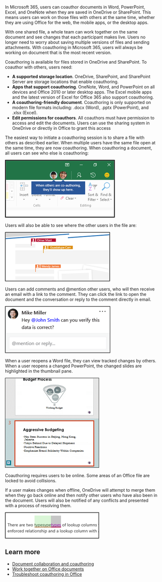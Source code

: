 In Microsoft 365, users can coauthor documents in Word, PowerPoint, Excel, and OneNote when they are saved in OneDrive or SharePoint. This means users can work on those files with others at the same time, whether they are using Office for the web, the mobile apps, or the desktop apps.

With one shared file, a whole team can work together on the same document and see changes that each participant makes live. Users no longer need to worry about saving multiple versions of files and sending attachments. With coauthoring in Microsoft 365, users will always be working on document that is the most recent version.

Coauthoring is available for files stored in OneDrive and SharePoint. To coauthor with others, users need:

- **A supported storage location**. OneDrive, SharePoint, and SharePoint Server are storage locations that enable coauthoring.
- **Apps that support coauthoring**. OneNote, Word, and PowerPoint on all devices and Office 2010 or later desktop apps. The Excel mobile apps and the latest version of Excel for Office 365 also support coauthoring. 
- **A coauthoring-friendly document**. Coauthoring is only supported on modern file formats including: .docx (Word), .pptx (PowerPoint), and .xlsx (Excel).
- **Edit permissions for coauthors**. All coauthors must have permission to access and edit the documents. Users can use the sharing system in OneDrive or directly in Office to grant this access

The easiest way to initiate a coauthoring session is to share a file with others as described earlier. When multiple users have the same file open at the same time, they are now coauthoring. When coauthoring a document, all users can see who else is coauthoring:

![When coauthoring a document, all users can see who else is coauthoring](../media/coauthors.png)

Users will also be able to see where the other users in the file are:

![Users will also be able to see where the other users in the file are](../media/others-file.png)

Users can add comments and @mention other users, who will then receive an email with a link to the comment. They can click the link to open the document and the conversation or reply to the comment directly in email.

![Users can add comments and @mention other users](../media/reply.png)

When a user reopens a Word file, they can view tracked changes by others. When a user reopens a changed PowerPoint, the changed slides are highlighted in the thumbnail pane.

![When a user reopens a changed PowerPoint, the changed slides are highlighted in the thumbnail pane](../media/changed-slides.png)

Coauthoring requires users to be online. Some areas of an Office file are locked to avoid collisions.

If a user makes changes when offline, OneDrive will attempt to merge them when they go back online and then notify other users who have also been in the document. Users will also be notified of any conflicts and presented with a process of resolving them.

![Users will also be notified of any conflicts and presented with a process of resolving them](../media/conflicts.png)

## Learn more

- [Document collaboration and coauthoring](https://support.office.com/article/document-collaboration-and-co-authoring-ee1509b4-1f6e-401e-b04a-782d26f564a4?azure-portal=true)
- [Work together on Office documents](https://support.office.com/article/work-together-on-office-documents-ea3807bc-2b73-406f-a8c9-a493de18258b?azure-portal=true)
- [Troubleshoot coauthoring in Office](https://support.office.com/article/troubleshoot-co-authoring-in-office-bd481512-3f3a-4b6d-b7eb-ebf9d3626ae7?azure-portal=true)
